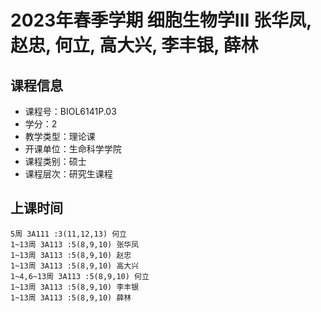 # 2023年春季学期 细胞生物学III 张华凤, 赵忠, 何立, 高大兴, 李丰银, 薛林






## 课程信息

- 课程号：BIOL6141P.03
- 学分：2
- 教学类型：理论课
- 开课单位：生命科学学院
- 课程类别：硕士
- 课程层次：研究生课程

## 上课时间

```
5周 3A111 :3(11,12,13) 何立
1~13周 3A113 :5(8,9,10) 张华凤
1~13周 3A113 :5(8,9,10) 赵忠
1~13周 3A113 :5(8,9,10) 高大兴
1~4,6~13周 3A113 :5(8,9,10) 何立
1~13周 3A113 :5(8,9,10) 李丰银
1~13周 3A113 :5(8,9,10) 薛林
```

